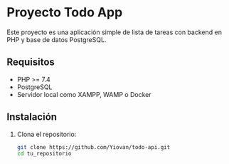 # Proyecto Todo App

Este proyecto es una aplicación simple de lista de tareas con backend en PHP y base de datos PostgreSQL.

## Requisitos
- PHP >= 7.4
- PostgreSQL
- Servidor local como XAMPP, WAMP o Docker

## Instalación
1. Clona el repositorio:
   ```bash
   git clone https://github.com/Yiovan/todo-api.git
   cd tu_repositorio
